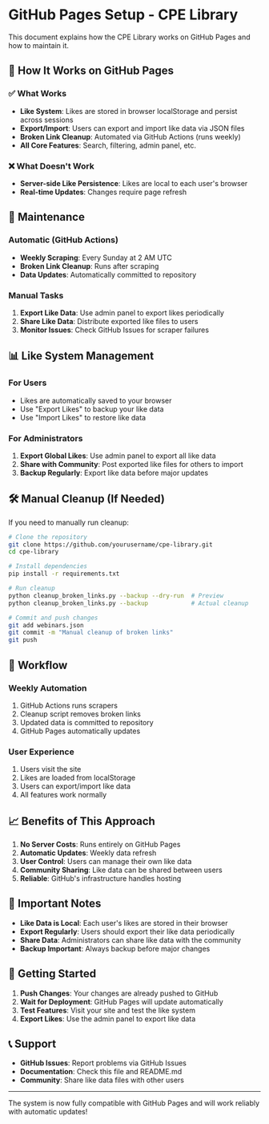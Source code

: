 # GitHub Pages Setup - CPE Library

This document explains how the CPE Library works on GitHub Pages and how to maintain it.

## 🚀 **How It Works on GitHub Pages**

### ✅ **What Works**
- **Like System**: Likes are stored in browser localStorage and persist across sessions
- **Export/Import**: Users can export and import like data via JSON files
- **Broken Link Cleanup**: Automated via GitHub Actions (runs weekly)
- **All Core Features**: Search, filtering, admin panel, etc.

### ❌ **What Doesn't Work**
- **Server-side Like Persistence**: Likes are local to each user's browser
- **Real-time Updates**: Changes require page refresh

## 🔧 **Maintenance**

### **Automatic (GitHub Actions)**
- **Weekly Scraping**: Every Sunday at 2 AM UTC
- **Broken Link Cleanup**: Runs after scraping
- **Data Updates**: Automatically committed to repository

### **Manual Tasks**
1. **Export Like Data**: Use admin panel to export likes periodically
2. **Share Like Data**: Distribute exported like files to users
3. **Monitor Issues**: Check GitHub Issues for scraper failures

## 📊 **Like System Management**

### **For Users**
- Likes are automatically saved to your browser
- Use "Export Likes" to backup your like data
- Use "Import Likes" to restore like data

### **For Administrators**
1. **Export Global Likes**: Use admin panel to export all like data
2. **Share with Community**: Post exported like files for others to import
3. **Backup Regularly**: Export like data before major updates

## 🛠️ **Manual Cleanup (If Needed)**

If you need to manually run cleanup:

```bash
# Clone the repository
git clone https://github.com/yourusername/cpe-library.git
cd cpe-library

# Install dependencies
pip install -r requirements.txt

# Run cleanup
python cleanup_broken_links.py --backup --dry-run  # Preview
python cleanup_broken_links.py --backup            # Actual cleanup

# Commit and push changes
git add webinars.json
git commit -m "Manual cleanup of broken links"
git push
```

## 🔄 **Workflow**

### **Weekly Automation**
1. GitHub Actions runs scrapers
2. Cleanup script removes broken links
3. Updated data is committed to repository
4. GitHub Pages automatically updates

### **User Experience**
1. Users visit the site
2. Likes are loaded from localStorage
3. Users can export/import like data
4. All features work normally

## 📈 **Benefits of This Approach**

1. **No Server Costs**: Runs entirely on GitHub Pages
2. **Automatic Updates**: Weekly data refresh
3. **User Control**: Users can manage their own like data
4. **Community Sharing**: Like data can be shared between users
5. **Reliable**: GitHub's infrastructure handles hosting

## 🚨 **Important Notes**

- **Like Data is Local**: Each user's likes are stored in their browser
- **Export Regularly**: Users should export their like data periodically
- **Share Data**: Administrators can share like data with the community
- **Backup Important**: Always backup before major changes

## 🎯 **Getting Started**

1. **Push Changes**: Your changes are already pushed to GitHub
2. **Wait for Deployment**: GitHub Pages will update automatically
3. **Test Features**: Visit your site and test the like system
4. **Export Likes**: Use the admin panel to export like data

## 📞 **Support**

- **GitHub Issues**: Report problems via GitHub Issues
- **Documentation**: Check this file and README.md
- **Community**: Share like data files with other users

---

The system is now fully compatible with GitHub Pages and will work reliably with automatic updates!
